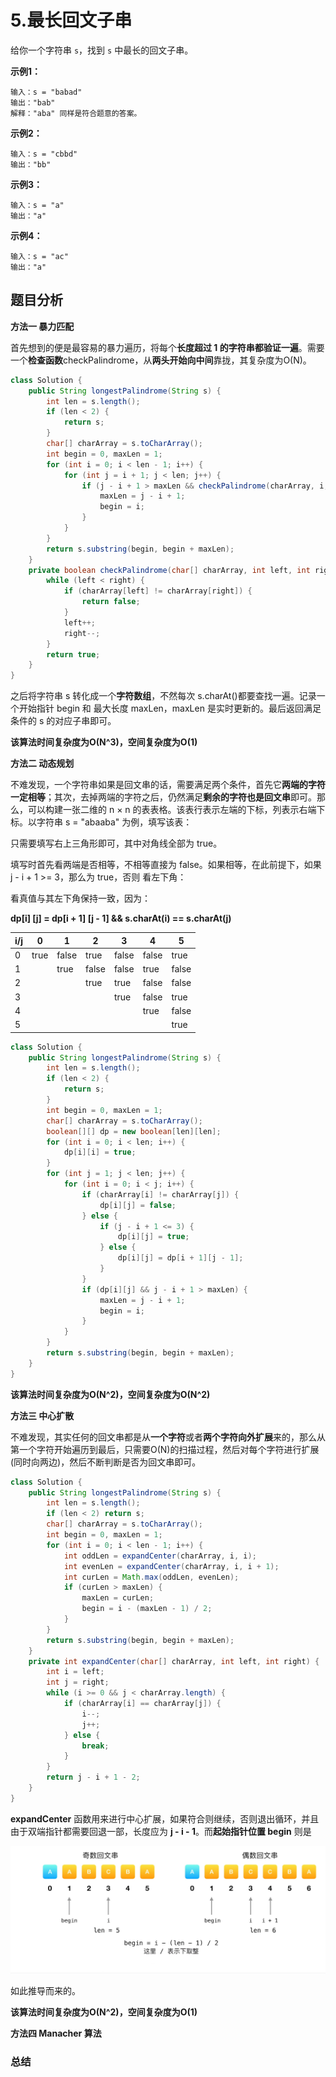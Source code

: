 



# 5.最长回文子串

给你一个字符串 `s`，找到 `s` 中最长的回文子串。

**示例1：**

```
输入：s = "babad"
输出："bab"
解释："aba" 同样是符合题意的答案。
```

**示例2：**

```
输入：s = "cbbd"
输出："bb"
```

**示例3：**

```
输入：s = "a"
输出："a"
```

**示例4：**

```
输入：s = "ac"
输出："a"
```

## 题目分析

**方法一 暴力匹配**

首先想到的便是最容易的暴力遍历，将每个**长度超过 1 的字符串都验证一遍**。需要一个**检查函数**checkPalindrome，从**两头开始向中间**靠拢，其复杂度为O(N)。

```java
class Solution {
    public String longestPalindrome(String s) {
        int len = s.length();
        if (len < 2) {
            return s;
        }
        char[] charArray = s.toCharArray();
        int begin = 0, maxLen = 1;
        for (int i = 0; i < len - 1; i++) {
            for (int j = i + 1; j < len; j++) {
                if (j - i + 1 > maxLen && checkPalindrome(charArray, i, j)) {
                    maxLen = j - i + 1;
                    begin = i;
                }
            }
        }
        return s.substring(begin, begin + maxLen);
    }
    private boolean checkPalindrome(char[] charArray, int left, int right) {
        while (left < right) {
            if (charArray[left] != charArray[right]) {
                return false;
            }
            left++;
            right--;
        }
        return true;
    }
}
```

之后将字符串 s 转化成一个**字符数组**，不然每次 s.charAt()都要查找一遍。记录一个开始指针 begin 和 最大长度 maxLen，maxLen 是实时更新的。最后返回满足条件的 s 的对应子串即可。

**该算法时间复杂度为O(N^3)，空间复杂度为O(1)**

**方法二 动态规划**

不难发现，一个字符串如果是回文串的话，需要满足两个条件，首先它**两端的字符一定相等**；其次，去掉两端的字符之后，仍然满足**剩余的字符也是回文串**即可。那么，可以构建一张二维的 n × n 的表表格。该表行表示左端的下标，列表示右端下标。以字符串 s = "abaaba" 为例，填写该表：

只需要填写右上三角形即可，其中对角线全部为 true。

填写时首先看两端是否相等，不相等直接为 false。如果相等，在此前提下，如果 j - i + 1 >= 3，那么为 true，否则 看左下角：

看真值与其左下角保持一致，因为：

**dp[i] [j] = dp[i + 1] [j - 1] && s.charAt(i) == s.charAt(j)**



| i/j  | 0    | 1     | 2     | 3     | 4     | 5     |
| ---- | ---- | ----- | ----- | ----- | ----- | ----- |
| 0    | true | false | true  | false | false | true  |
| 1    |      | true  | false | false | true  | false |
| 2    |      |       | true  | true  | false | false |
| 3    |      |       |       | true  | false | true  |
| 4    |      |       |       |       | true  | false |
| 5    |      |       |       |       |       | true  |

```java
class Solution {
    public String longestPalindrome(String s) {
        int len = s.length();
        if (len < 2) {
            return s;
        }
        int begin = 0, maxLen = 1;
        char[] charArray = s.toCharArray();
        boolean[][] dp = new boolean[len][len];
        for (int i = 0; i < len; i++) {
            dp[i][i] = true;
        }
        for (int j = 1; j < len; j++) {
            for (int i = 0; i < j; i++) {
                if (charArray[i] != charArray[j]) {
                    dp[i][j] = false;
                } else {
                    if (j - i + 1 <= 3) {
                        dp[i][j] = true;
                    } else {
                        dp[i][j] = dp[i + 1][j - 1];
                    }
                }
                if (dp[i][j] && j - i + 1 > maxLen) {
                    maxLen = j - i + 1;
                    begin = i;
                }
            }
        }
        return s.substring(begin, begin + maxLen);
    }
}
```

**该算法时间复杂度为O(N^2)，空间复杂度为O(N^2)**

**方法三 中心扩散**

不难发现，其实任何的回文串都是从**一个字符**或者**两个字符向外扩展**来的，那么从第一个字符开始遍历到最后，只需要O(N)的扫描过程，然后对每个字符进行扩展(同时向两边)，然后不断判断是否为回文串即可。

```java
class Solution {
    public String longestPalindrome(String s) {
        int len = s.length();
        if (len < 2) return s;
        char[] charArray = s.toCharArray();
        int begin = 0, maxLen = 1;
        for (int i = 0; i < len - 1; i++) {
            int oddLen = expandCenter(charArray, i, i);
            int evenLen = expandCenter(charArray, i, i + 1);
            int curLen = Math.max(oddLen, evenLen);
            if (curLen > maxLen) {
                maxLen = curLen;
                begin = i - (maxLen - 1) / 2;
            }
        }
        return s.substring(begin, begin + maxLen);
    }
    private int expandCenter(char[] charArray, int left, int right) {
        int i = left;
        int j = right;
        while (i >= 0 && j < charArray.length) {
            if (charArray[i] == charArray[j]) {
                i--;
                j++;
            } else {
                break;
            }
        }
        return j - i + 1 - 2;
    }
}
```

**expandCenter** 函数用来进行中心扩展，如果符合则继续，否则退出循环，并且由于双端指针都需要回退一部，长度应为 **j - i - 1**。而**起始指针位置 begin** 则是

![image](https://github.com/Einsgates/LeetcodeNotes/blob/master/img/4_expandCenter.jpg)

如此推导而来的。

**该算法时间复杂度为O(N^2)，空间复杂度为O(1)**

**方法四 Manacher 算法**

### 总结